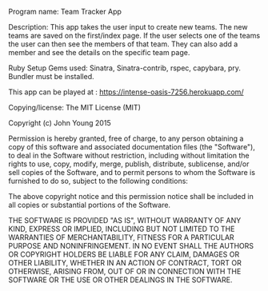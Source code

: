  Program name: Team Tracker App

Description: This app takes the user input to create new teams. The new teams
are saved on the first/index page. If the user selects one of the teams the user
can then see the members of that team. They can also add a member and see the
details on the specific team page.

Ruby Setup Gems used: Sinatra, Sinatra-contrib, rspec, capybara, pry. Bundler
must be installed.

This app can be played at : https://intense-oasis-7256.herokuapp.com/

Copying/license: The MIT License (MIT)

Copyright (c) John Young 2015

Permission is hereby granted, free of charge, to any person obtaining a copy of
  this software and associated documentation files (the "Software"), to deal in
  the Software without restriction, including without limitation the rights to
  use, copy, modify, merge, publish, distribute, sublicense, and/or sell copies
  of the Software, and to permit persons to whom the Software is furnished to do
  so, subject to the following conditions:

The above copyright notice and this permission notice shall be included in all
copies or substantial portions of the Software.

THE SOFTWARE IS PROVIDED "AS IS", WITHOUT WARRANTY OF ANY KIND, EXPRESS OR
IMPLIED, INCLUDING BUT NOT LIMITED TO THE WARRANTIES OF MERCHANTABILITY, FITNESS
  FOR A PARTICULAR PURPOSE AND NONINFRINGEMENT. IN NO EVENT SHALL THE AUTHORS OR
  COPYRIGHT HOLDERS BE LIABLE FOR ANY CLAIM, DAMAGES OR OTHER LIABILITY, WHETHER
  IN AN ACTION OF CONTRACT, TORT OR OTHERWISE, ARISING FROM, OUT OF OR IN
  CONNECTION WITH THE SOFTWARE OR THE USE OR OTHER DEALINGS IN THE SOFTWARE.
